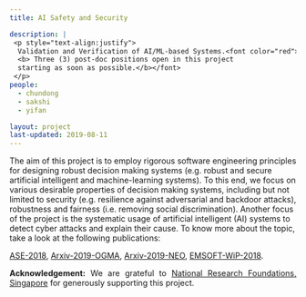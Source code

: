 ```yaml
---
title: AI Safety and Security 

description: |
 <p style="text-align:justify">
  Validation and Verification of AI/ML-based Systems.<font color="red">
  <b> Three (3) post-doc positions open in this project 
  starting as soon as possible.</b></font>
 </p>
people:
  - chundong
  - sakshi
  - yifan

layout: project
last-updated: 2019-08-11
---
```

<p style="text-align:justify">

The aim of this project is to employ rigorous software 
engineering principles for designing robust decision 
making systems (e.g. robust and secure artificial intelligent 
and machine-learning systems). To this end, we focus on 
various desirable properties of decision making systems, 
including but not limited to security (e.g. resilience against 
adversarial and backdoor attacks), robustness and fairness 
(i.e. removing social discrimination). Another focus of 
the project is the systematic usage of artificial 
intelligent (AI) systems to detect cyber attacks and explain 
their cause. To know more about the topic, take a look at the 
following publications: 

<a href="https://sudiptac.bitbucket.io/papers/aequitas.pdf">ASE-2018</a>, 
<a href="https://arxiv.org/pdf/1902.10027">Arxiv-2019-OGMA</a>, 
<a href="https://arxiv.org/pdf/1908.02203">Arxiv-2019-NEO</a>, 
<a href="https://sudiptac.bitbucket.io/papers/raids.pdf">EMSOFT-WiP-2018</a>. 

</p>

<p style="text-align:justify">
<b>Acknowledgement:</b> We are grateful to 
<a href="https://www.nrf.gov.sg/">National Research Foundations, Singapore</a> 
for generously supporting this project. 
</p>
